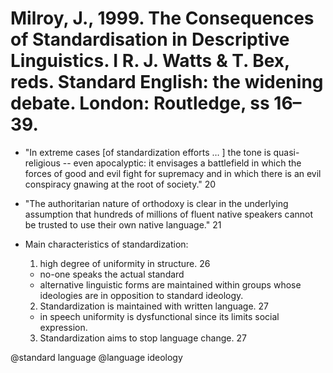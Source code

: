 # Milroy, J., 1999. The Consequences of Standardisation in Descriptive Linguistics.  I R. J. Watts & T. Bex, reds. Standard English: the widening debate. London: Routledge, ss 16–39.

- "In extreme cases [of standardization efforts … ] the tone is quasi-religious -- even apocalyptic: it envisages a battlefield in which the forces of good and evil fight for supremacy and in which there is an evil conspiracy gnawing at the root of society." 20

- "The authoritarian nature of orthodoxy is clear in the underlying assumption that hundreds of millions of fluent native speakers cannot be trusted to use their own native language." 21

- Main characteristics of standardization:
    1. high degree of uniformity in structure. 26
	- no-one speaks the actual standard
	- alternative linguistic forms are maintained within groups whose ideologies are in opposition to standard ideology.
    2. Standardization is maintained with written language. 27
	- in speech uniformity is dysfunctional since its limits social expression.
    3. Standardization aims to stop language change. 27

@standard language
@language ideology
